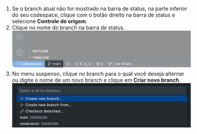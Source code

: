 1. Se o branch atual não for mostrado na barra de status, na parte inferior do seu codespace, clique com o botão direito na barra de status e selecione **Controle de origem**.
1. Clique no nome do branch na barra de status. ![O branch na barra de status](/assets/images/help/codespaces/branch-in-status-bar.png)
1. No menu suspenso, clique no branch para o qual você deseja alternar ou digite o nome de um novo branch e clique em **Criar novo branch**. ![Escolha no menu do branch](/assets/images/help/codespaces/create-new-branch.png)
